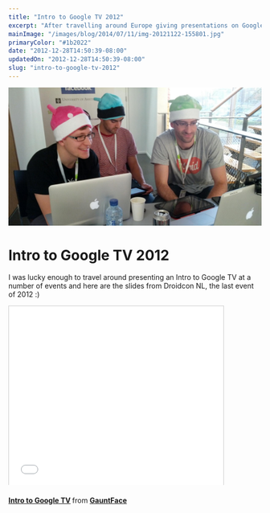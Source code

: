 ```yaml
---
title: "Intro to Google TV 2012"
excerpt: "After travelling around Europe giving presentations on Google TV, I rounded the year off with presenting at Droidcon NL. This post has the slide deck and a cheeky image of one of our more *interesting* office hours."
mainImage: "/images/blog/2014/07/11/img-20121122-155801.jpg"
primaryColor: "#1b2022"
date: "2012-12-28T14:50:39-08:00"
updatedOn: "2012-12-28T14:50:39-08:00"
slug: "intro-to-google-tv-2012"
---
```

![Key art for blog post "Intro to Google TV 2012 "](/images/blog/2014/07/11/img-20121122-155801.jpg)

# Intro to Google TV 2012 

I was lucky enough to travel around presenting an Intro to Google TV at a number of events and here are the slides from Droidcon NL, the last event of 2012 :)

<div class="embed">
<iframe src="//www.slideshare.net/slideshow/embed_code/15785766" width="427" height="356" frameborder="0" marginwidth="0" marginheight="0" scrolling="no" style="border:1px solid #CCC; border-width:1px 1px 0; margin-bottom:5px; max-width: 100%;" allowfullscreen> </iframe>
</div>

<p><strong> <a href="https://www.slideshare.net/GauntFace/intro-to-google-tv" title="Intro to Google TV" target="_blank">Intro to Google TV</a> </strong> from <strong><a href="http://www.slideshare.net/GauntFace" target="_blank">GauntFace</a></strong></p>

